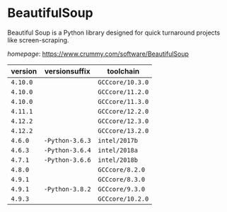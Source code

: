 # BeautifulSoup

Beautiful Soup is a Python library designed for quick turnaround projects like screen-scraping.

*homepage*: <https://www.crummy.com/software/BeautifulSoup>

version | versionsuffix | toolchain
--------|---------------|----------
``4.10.0`` |  | ``GCCcore/10.3.0``
``4.10.0`` |  | ``GCCcore/11.2.0``
``4.10.0`` |  | ``GCCcore/11.3.0``
``4.11.1`` |  | ``GCCcore/12.2.0``
``4.12.2`` |  | ``GCCcore/12.3.0``
``4.12.2`` |  | ``GCCcore/13.2.0``
``4.6.0`` | ``-Python-3.6.3`` | ``intel/2017b``
``4.6.3`` | ``-Python-3.6.4`` | ``intel/2018a``
``4.7.1`` | ``-Python-3.6.6`` | ``intel/2018b``
``4.8.0`` |  | ``GCCcore/8.2.0``
``4.9.1`` |  | ``GCCcore/8.3.0``
``4.9.1`` | ``-Python-3.8.2`` | ``GCCcore/9.3.0``
``4.9.3`` |  | ``GCCcore/10.2.0``
